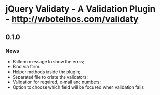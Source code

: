# jQuery Validaty - A Validation Plugin - http://wbotelhos.com/validaty

## 0.1.0

### News

+ Balloon message to show the erros;
+ Bind via form.
+ Helper methods inside the plugin;
+ Separated file to criate the validators;
+ Validation for required, e-mail and numbers;
+ Option to choose which field will be focused when validation fails.
